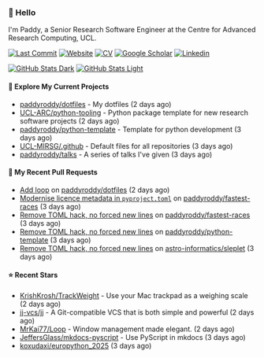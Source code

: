 ### 👋 Hello

I'm Paddy, a Senior Research Software Engineer at the Centre for Advanced
Research Computing, UCL.

[![Last Commit](https://img.shields.io/github/last-commit/paddyroddy/paddyroddy/main?label=updated)](https://github.com/paddyroddy)
[![Website](https://img.shields.io/badge/GitHub%20Pages-222?logo=githubpages&logoColor=fff&style=for-the-badge&style=flat)](https://paddyroddy.github.io)
[![CV](https://img.shields.io/badge/CV-PDF-pink.svg)](https://paddyroddy.github.io/cv)
[![Google Scholar](https://img.shields.io/badge/Google%20Scholar-4285F4?logo=googlescholar&logoColor=fff&style=for-the-badge&style=flat)](https://scholar.google.com/citations?user=OFigHUwAAAAJ)
[![Linkedin](https://img.shields.io/badge/LinkedIn-0A66C2?logo=linkedin&logoColor=fff&style=for-the-badge&style=flat)](https://www.linkedin.com/in/patrickjamesroddy)

[![GitHub Stats Dark](https://github-readme-stats-paddyroddy.vercel.app/api?username=paddyroddy&disable_animations=true&hide_border=true&hide_title=true&include_all_commits=true&rank_icon=github&show=prs_merged,reviews&show_icons=true&theme=tokyonight)](https://github.com/paddyroddy/paddyroddy#gh-dark-mode-only)
[![GitHub Stats Light](https://github-readme-stats-paddyroddy.vercel.app/api?username=paddyroddy&disable_animations=true&hide_border=true&hide_title=true&include_all_commits=true&rank_icon=github&show=prs_merged,reviews&show_icons=true&theme=default)](https://github.com/paddyroddy/paddyroddy#gh-light-mode-only)

#### 👷 Explore My Current Projects

- [paddyroddy/dotfiles](https://github.com/paddyroddy/dotfiles) - My dotfiles
  (2 days ago)
- [UCL-ARC/python-tooling](https://github.com/UCL-ARC/python-tooling) - Python package template for new research software projects
  (2 days ago)
- [paddyroddy/python-template](https://github.com/paddyroddy/python-template) - Template for python development
  (3 days ago)
- [UCL-MIRSG/.github](https://github.com/UCL-MIRSG/.github) - Default files for all repositories
  (3 days ago)
- [paddyroddy/talks](https://github.com/paddyroddy/talks) - A series of talks I&#39;ve given
  (3 days ago)

#### 🔨 My Recent Pull Requests

- [Add loop](https://github.com/paddyroddy/dotfiles/pull/93) on [paddyroddy/dotfiles](https://github.com/paddyroddy/dotfiles)
  (2 days ago)
- [Modernise licence metadata in `pyproject.toml`](https://github.com/paddyroddy/fastest-races/pull/13) on [paddyroddy/fastest-races](https://github.com/paddyroddy/fastest-races)
  (3 days ago)
- [Remove TOML hack, no forced new lines](https://github.com/paddyroddy/fastest-races/pull/12) on [paddyroddy/fastest-races](https://github.com/paddyroddy/fastest-races)
  (3 days ago)
- [Remove TOML hack, no forced new lines](https://github.com/paddyroddy/python-template/pull/195) on [paddyroddy/python-template](https://github.com/paddyroddy/python-template)
  (3 days ago)
- [Remove TOML hack, no forced new lines](https://github.com/astro-informatics/sleplet/pull/464) on [astro-informatics/sleplet](https://github.com/astro-informatics/sleplet)
  (3 days ago)

#### ⭐ Recent Stars

- [KrishKrosh/TrackWeight](https://github.com/KrishKrosh/TrackWeight) - Use your Mac trackpad as a weighing scale
  (2 days ago)
- [jj-vcs/jj](https://github.com/jj-vcs/jj) - A Git-compatible VCS that is both simple and powerful
  (2 days ago)
- [MrKai77/Loop](https://github.com/MrKai77/Loop) - Window management made elegant.
  (2 days ago)
- [JeffersGlass/mkdocs-pyscript](https://github.com/JeffersGlass/mkdocs-pyscript) - Use PyScript in mkdocs
  (3 days ago)
- [koxudaxi/europython_2025](https://github.com/koxudaxi/europython_2025)
  (3 days ago)
